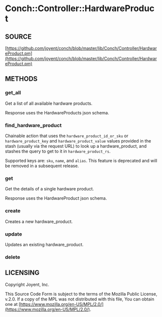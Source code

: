 # Conch::Controller::HardwareProduct

## SOURCE

[https://github.com/joyent/conch/blob/master/lib/Conch/Controller/HardwareProduct.pm](https://github.com/joyent/conch/blob/master/lib/Conch/Controller/HardwareProduct.pm)

## METHODS

### get\_all

Get a list of all available hardware products.

Response uses the HardwareProducts json schema.

### find\_hardware\_product

Chainable action that uses the `hardware_product_id_or_sku` or `hardware_product_key` and
`hardware_product_value` values provided in the stash (usually via the request URL) to look up
a hardware\_product, and stashes the query to get to it in `hardware_product_rs`.

Supported keys are: `sku`, `name`, and `alias`. This feature is deprecated and will be
removed in a subsequent release.

### get

Get the details of a single hardware product.

Response uses the HardwareProduct json schema.

### create

Creates a new hardware\_product.

### update

Updates an existing hardware\_product.

### delete

## LICENSING

Copyright Joyent, Inc.

This Source Code Form is subject to the terms of the Mozilla Public License,
v.2.0. If a copy of the MPL was not distributed with this file, You can obtain
one at [https://www.mozilla.org/en-US/MPL/2.0/](https://www.mozilla.org/en-US/MPL/2.0/).
